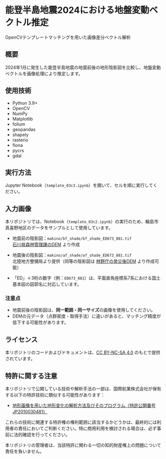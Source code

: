 # 能登半島地震2024における地盤変動ベクトル推定
OpenCVテンプレートマッチングを用いた画像差分ベクトル解析

## 概要
2024年1月に発生した能登半島地震の地震前後の地形陰影図を比較し、地盤変動ベクトルを画像処理により推定します。

## 使用技術
- Python 3.9+
- OpenCV
- NumPy
- Matplotlib
- folium
- geopandas
- shapely
- rasterio
- fiona
- pycrs
- gdal
## 実行方法
Jupyter Notebook（`template_03c3.ipynb`）を開いて、セルを順に実行してください。

## 入力画像

本リポジトリでは、Notebook（`template_03c2.ipynb`）の実行のため、輪島市真喜野地区のデータをサンプルとして使用しています。

- 地震前の陰影図：`makino/bf_shade/bf_shade_ED673_881.tif`  
  [石川県森林管理課のDEM](https://www.geospatial.jp/ckan/dataset/2024-notowest-ground) より作成

- 地震後の陰影図：`makino/af_shade/af_shade_ED673_881.tif`  
  北陸地方整備局より提供（同等の陰影図は [林野庁の発災後DEM](https://www.geospatial.jp/ckan/dataset/rinya-dem-noto2024) より作成可能）

- 「ED」＋3桁の数字（例：`ED673_881`）は、平面直角座標系7系における国土基本図の図郭名に対応しています。

### 注意点
- 地震前後の陰影図は、**同一範囲・同一サイズ**の画像を使用してください。
- DEMの元データ（点群密度・取得手法）に違いがあると、マッチング精度が低下する可能性があります。

## ライセンス
本リポジトリのコードおよびドキュメントは、[CC BY-NC-SA 4.0](https://creativecommons.org/licenses/by-nc-sa/4.0/) のもとで提供されています。

## 特許に関する注意

本リポジトリで公開している技術や解析手法の一部は、国際航業株式会社が保有する以下の特許技術に類似する可能性があります：

- [地形画像を用いた地形変化の解析方法及びそのプログラム（特許公開番号 JP2010030481）](https://jglobal.jst.go.jp/detail?JGLOBAL_ID=201003048172036189)

これらの技術に関連する特許権の権利範囲に該当するかどうかは、最終的には利用者の責任においてご判断ください。特に商用利用を検討される場合は、必ず事前に法的確認を行ってください。

本リポジトリの管理者は、当該特許に関わる一切の知的財産権上の問題について責任を負いません。
